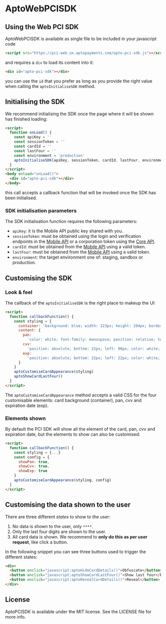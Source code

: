 # AptoWebPCISDK

## Using the Web PCI SDK

AptoWebPCISDK is available as single file to be included in your javascript code

```html
<script src="https://pci-web.ux.aptopayments.com/apto-pci-sdk.js"></script>
```

and requires a `div` to load its content into it:

```html
<div id="apto-pci-sdk"></div>
```

you can use the `id` that you prefer as long as you provide the right value when calling the `aptoInitialiseSDK` method.

## Initialising the SDK

We recommend initialising the SDK once the page where it will be shown has finished loading:

```html
<script>
  function onLoad() {
    const apiKey = ''
    const sessionToken = ''
    const cardId = ''
    const lastFour = ''
    const environment = 'production'
    aptoInitialiseSDK(apiKey, sessionToken, cardId, lastFour, environment, 'apto-pci-sdk', callbackFunction)
  }
</script>
<body onload="onLoad()">
  <div id="apto-pci-sdk"></div>
</body>
```

this call accepts a callback function that will be invoked once the SDK has been initialised.

### SDK initialisation parameters

The SDK initialisation function requires the following parameters:

- `apiKey`: it is the Mobile API public key shared with you.
- `sessionToken`: must be obtained using the login and verification endpoints in the [Mobile API](https://www.aptopayments.com/refs/MobileAPI.html) or a corporation token using the [Core API](https://www.aptopayments.com/refs/CoreAPI.html).
- `cardId`: must be obtained from the [Mobile API](https://www.aptopayments.com/refs/MobileAPI.html) using a valid token.
- `lastFour`: must be obtained from the [Mobile API](https://www.aptopayments.com/refs/MobileAPI.html) using a valid token.
- `environment`: the target environment one of: staging, sandbox or production.

## Customising the SDK

### Look & feel

The callback of the `aptoInitialiseSDK` is the right place to makeup the UI:

```html
<script>
  function callbackFunction() {
    const styling = {
      container: 'background: blue; width: 323px; height: 204px; border-radius: 8px;',
      content: {
        pan:
          'color: white; font-family: monospace; position: relative; top: 90px; font-size: 26px; text-align: center; font-weight: 600; text-shadow: 0 1px 1px rgba(43, 45, 53, 0.3);',
        cvv:
          'position: absolute; bottom: 22px; left: 90px; color: white; font-family: monospace; font-size: 16px; text-shadow: 0 1px 1px rgba(43, 45, 53, 0.3);',
        exp:
          'position: absolute; bottom: 22px; left: 22px; color: white; font-family: monospace; font-size: 16px; text-shadow: 0 1px 1px rgba(43, 45, 53, 0.3);'
      }
    }
    aptoCustomiseCardAppearance(styling)
    aptoShowCardLastFour()
  }
</script>
```

The `aptoCustomiseCardAppearance` method accepts a valid CSS for the four customisable elements: card background (container), pan, cvv and expiration date (exp).

### Elements shown

By default the PCI SDK will show all the element of the card, pan, cvv and expiration date, but the elements to show can also be customised:

```html
<script>
  function callbackFunction() {
    const styling = {...}
    const config = {
      showPan: true,
      showCvv: true,
      showExp: true
    }
    aptoCustomiseCardAppearance(styling, config)
  }
</script>
```

## Customising the data shown to the user

There are three different _states_ to show to the user:

1. No data is shown to the user, only `****`.
2. Only the last four digits are shown to the user.
3. All card data is shown. We recommend to **only do this as per user request**, like click a button.

In the following snippet you can see three buttons used to trigger the different states:

```html
<div>
  <button onclick="javascript:aptoHideCardDetails()">Obfuscate</button>
  <button onclick="javascript:aptoShowCardLastFour()">Show last four</button>
  <button onclick="javascript:aptoRevealCardDetails()">Reveal</button>
</div>
```

## License

AptoPCISDK is available under the MIT license. See the LICENSE file for more info.
